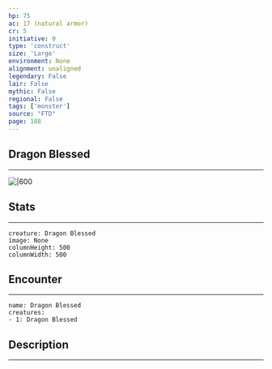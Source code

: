 ```yaml
---
hp: 75
ac: 17 (natural armor)
cr: 5
initiative: 0
type: 'construct'    
size: 'Large'
environment: None
alignment: unaligned
legendary: False
lair: False
mythic: False
regional: False
tags: ['monster']
source: "FTD"
page: 188
---
```


## Dragon Blessed
---

![|600](D:/Program%20Files/5e.tools/img/bestiary/FTD/Dragon%20Blessed.webp)

## Stats
---

```statblock
creature: Dragon Blessed
image: None
columnHeight: 500
columnWidth: 500
```

## Encounter
---

```encounter-table
name: Dragon Blessed
creatures:
- 1: Dragon Blessed
```

## Description
---




